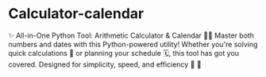 # Calculator-calendar
✨ All-in-One Python Tool: Arithmetic Calculator &amp; Calendar 📅🧮 Master both numbers and dates with this Python-powered utility! Whether you're solving quick calculations 🔢 or planning your schedule 🗓️, this tool has got you covered. Designed for simplicity, speed, and efficiency 🚀 🌟

